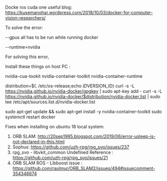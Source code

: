 Docke ros cuda one useful blog: https://kusemanohar.wordpress.com/2018/10/03/docker-for-computer-vision-researchers/

To solve the error:

--gpus all has to be run while running docker 

--runtime=nvidia

For solving this error, 

Install these things on host PC :

nvidia-cua-tookit
nvidia-container-toolkit
nvidia-container-runtime 


distribution=$(. /etc/os-release;echo $ID$VERSION_ID)
curl -s -L https://nvidia.github.io/nvidia-docker/gpgkey | sudo apt-key add -
curl -s -L https://nvidia.github.io/nvidia-docker/$distribution/nvidia-docker.list | sudo tee /etc/apt/sources.list.d/nvidia-docker.list

sudo apt-get update && sudo apt-get install -y nvidia-container-toolkit
sudo systemctl restart docker


Fixes when installing on ubuntu 18 local system:

1. ORB SLAM: http://20sep1995.blogspot.com/2019/06/error-usleep-is-not-declared-in-this.html
2. Sophus: https://github.com/uzh-rpg/rpg_svo/issues/237
3. rpg_svo - libvkit_common Undefined Reference : https://github.com/uzh-rpg/rpg_svo/issues/21
4. ORB SLAM ROS - Libboost issue : https://github.com/raulmur/ORB_SLAM2/issues/494#issuecomment-354346674
